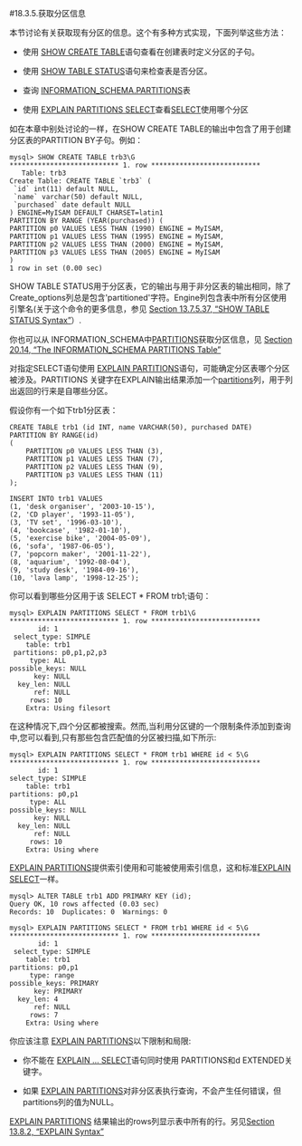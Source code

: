#18.3.5.获取分区信息

本节讨论有关获取现有分区的信息。这个有多种方式实现，下面列举这些方法：



- 使用 [SHOW CREATE TABLE][13.07.05]语句查看在创建表时定义分区的子句。

- 使用 [SHOW TABLE STATUS][13.07.05]语句来检查表是否分区。

- 查询 [INFORMATION_SCHEMA.PARTITIONS][20.14.00]表

- 使用 [EXPLAIN PARTITIONS SELECT][13.08.02]查看[SELECT][13.02.09]使用哪个分区

如在本章中别处讨论的一样，在SHOW CREATE TABLE的输出中包含了用于创建分区表的PARTITION BY子句。例如：

    mysql> SHOW CREATE TABLE trb3\G
    *************************** 1. row ***************************
       Table: trb3
    Create Table: CREATE TABLE `trb3` (
     `id` int(11) default NULL,
     `name` varchar(50) default NULL,
     `purchased` date default NULL
    ) ENGINE=MyISAM DEFAULT CHARSET=latin1
    PARTITION BY RANGE (YEAR(purchased)) (
    PARTITION p0 VALUES LESS THAN (1990) ENGINE = MyISAM,
    PARTITION p1 VALUES LESS THAN (1995) ENGINE = MyISAM,
    PARTITION p2 VALUES LESS THAN (2000) ENGINE = MyISAM,
    PARTITION p3 VALUES LESS THAN (2005) ENGINE = MyISAM
    )
    1 row in set (0.00 sec)


SHOW TABLE STATUS用于分区表，它的输出与用于非分区表的输出相同，除了Create_options列总是包含'partitioned'字符。Engine列包含表中所有分区使用引擎名(关于这个命令的更多信息，参见 [Section 13.7.5.37, “SHOW TABLE STATUS Syntax”][13.07.05]）.

你也可以从 INFORMATION_SCHEMA中[PARTITIONS][20.14.00]获取分区信息，见 [Section 20.14, “The INFORMATION_SCHEMA PARTITIONS Table”][20.14.00]

对指定SELECT语句使用 [EXPLAIN PARTITIONS][13.08.02]语句，可能确定分区表哪个分区被涉及。PARTITIONS 关键字在EXPLAIN输出结果添加一个[partitions][13.08.02]列，用于列出返回的行来是自哪些分区。

假设你有一个如下trb1分区表：

    CREATE TABLE trb1 (id INT, name VARCHAR(50), purchased DATE)
    PARTITION BY RANGE(id)
    (
        PARTITION p0 VALUES LESS THAN (3),
        PARTITION p1 VALUES LESS THAN (7),
        PARTITION p2 VALUES LESS THAN (9),
        PARTITION p3 VALUES LESS THAN (11)
    );

    INSERT INTO trb1 VALUES
    (1, 'desk organiser', '2003-10-15'),
    (2, 'CD player', '1993-11-05'),
    (3, 'TV set', '1996-03-10'),
    (4, 'bookcase', '1982-01-10'),
    (5, 'exercise bike', '2004-05-09'),
    (6, 'sofa', '1987-06-05'),
    (7, 'popcorn maker', '2001-11-22'),
    (8, 'aquarium', '1992-08-04'),
    (9, 'study desk', '1984-09-16'),
    (10, 'lava lamp', '1998-12-25');

你可以看到哪些分区用于该 SELECT * FROM trb1;语句：

    mysql> EXPLAIN PARTITIONS SELECT * FROM trb1\G
    *************************** 1. row ***************************
           id: 1
     select_type: SIMPLE
        table: trb1
     partitions: p0,p1,p2,p3
         type: ALL
    possible_keys: NULL
          key: NULL
      key_len: NULL
          ref: NULL
         rows: 10
        Extra: Using filesort

在这种情况下,四个分区都被搜索。然而,当利用分区键的一个限制条件添加到查询中,您可以看到,只有那些包含匹配值的分区被扫描,如下所示:

    mysql> EXPLAIN PARTITIONS SELECT * FROM trb1 WHERE id < 5\G
    *************************** 1. row ***************************
           id: 1
    select_type: SIMPLE
        table: trb1
    partitions: p0,p1
         type: ALL
    possible_keys: NULL
          key: NULL
      key_len: NULL
          ref: NULL
         rows: 10
        Extra: Using where

[EXPLAIN PARTITIONS][13.08.02]提供索引使用和可能被使用索引信息，这和标准[EXPLAIN SELECT][13.08.02]一样。

    mysql> ALTER TABLE trb1 ADD PRIMARY KEY (id);
    Query OK, 10 rows affected (0.03 sec)
    Records: 10  Duplicates: 0  Warnings: 0

    mysql> EXPLAIN PARTITIONS SELECT * FROM trb1 WHERE id < 5\G
    *************************** 1. row ***************************
           id: 1
     select_type: SIMPLE
        table: trb1 
    partitions: p0,p1
         type: range
    possible_keys: PRIMARY
          key: PRIMARY
      key_len: 4
          ref: NULL
         rows: 7
        Extra: Using where

你应该注意 [EXPLAIN PARTITIONS][13.08.02]以下限制和局限:



- 你不能在 [EXPLAIN ... SELECT][13.08.02]语句同时使用 PARTITIONS和d EXTENDED关键字。

- 如果 [EXPLAIN PARTITIONS][13.08.02]对非分区表执行查询，不会产生任何错误，但partitions列的值为NULL。


 [EXPLAIN PARTITIONS][13.08.02] 结果输出的rows列显示表中所有的行。另见[Section 13.8.2, “EXPLAIN Syntax”][13.08.02]









[13.07.05]:../Chapter_13/13.07.05_SHOW_Syntax.md
[20.14.00]:../Chapter_20/20.14.00_The_INFORMATION\_SCHEMA_PARTITIONS_Table.md
[13.08.02]:../Chapter_13/13.08.02_EXPLAIN_Syntax.md
[13.02.09]:../Chapter_13/13.02.09_SELECT_Syntax.md